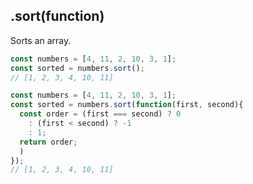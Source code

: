 ## .sort(function)

Sorts an array.

```js
const numbers = [4, 11, 2, 10, 3, 1];
const sorted = numbers.sort();
// [1, 2, 3, 4, 10, 11]
```        

```js
const numbers = [4, 11, 2, 10, 3, 1];
const sorted = numbers.sort(function(first, second){
  const order = (first === second) ? 0 
    : (first < second) ? -1
    : 1;
  return order;
  )
});
// [1, 2, 3, 4, 10, 11]
